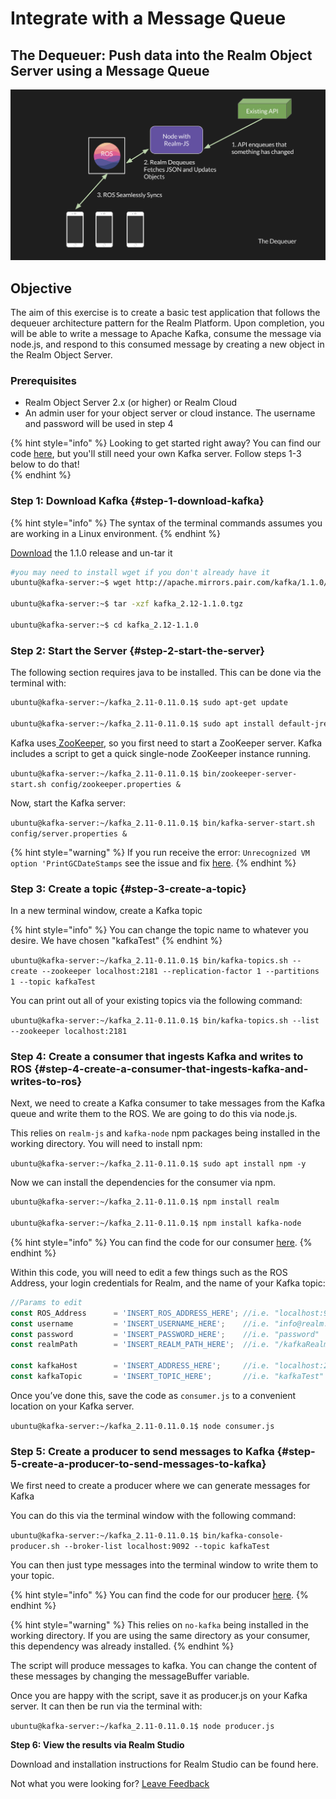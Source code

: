# Integrate with a Message Queue

##  The Dequeuer: Push data into the Realm Object Server using a Message Queue 

![Example Architecture for Dequeueing Messages from a Message Queue ](../.gitbook/assets/dequeuer.png)

## Objective

The aim of this exercise is to create a basic test application that follows the dequeuer architecture pattern for the Realm Platform. Upon completion, you will be able to write a message to Apache Kafka, consume the message via node.js, and respond to this consumed message by creating a new object in the Realm Object Server.

### Prerequisites 

* Realm Object Server 2.x \(or higher\) or Realm Cloud
* An admin user for your object server or cloud instance. The username and password will be used in step 4

{% hint style="info" %}
Looking to get started right away?  You can find our code [here](https://github.com/realm/realm-server-side-samples/tree/master/12-kafka-integration), but you'll still need your own Kafka server.  Follow steps 1-3 below to do that!  
{% endhint %}

### **Step 1: Download Kafka** {#step-1-download-kafka}

{% hint style="info" %}
The syntax of the terminal commands assumes you are working in a Linux environment.
{% endhint %}

[Download](https://www.apache.org/dyn/closer.cgi?path=/kafka/0.11.0.1/kafka_2.11-0.11.0.1.tgz) the 1.1.0 release and un-tar it

```bash
#you may need to install wget if you don't already have it
ubuntu@kafka-server:~$ wget http://apache.mirrors.pair.com/kafka/1.1.0/kafka_2.12-1.1.0.tgz

ubuntu@kafka-server:~$ tar -xzf kafka_2.12-1.1.0.tgz

ubuntu@kafka-server:~$ cd kafka_2.12-1.1.0
```

### **Step 2: Start the Server** {#step-2-start-the-server}

The following section requires java to be installed. This can be done via the terminal with:

```bash
ubuntu@kafka-server:~/kafka_2.11-0.11.0.1$ sudo apt-get update

ubuntu@kafka-server:~/kafka_2.11-0.11.0.1$ sudo apt install default-jre -y
```

Kafka uses[ ZooKeeper](https://zookeeper.apache.org/), so you first need to start a ZooKeeper server. Kafka includes a script to get a quick single-node ZooKeeper instance running.

`ubuntu@kafka-server:~/kafka_2.11-0.11.0.1$ bin/zookeeper-server-start.sh config/zookeeper.properties &`

Now, start the Kafka server:

`ubuntu@kafka-server:~/kafka_2.11-0.11.0.1$ bin/kafka-server-start.sh config/server.properties &`

{% hint style="warning" %}
If you run receive the error: `Unrecognized VM option 'PrintGCDateStamps` see the issue and fix [here](https://issues.apache.org/jira/browse/KAFKA-6855).
{% endhint %}

### **Step 3: Create a topic** {#step-3-create-a-topic}

In a new terminal window, create a Kafka topic

{% hint style="info" %}
You can change the topic name to whatever you desire. We have chosen "kafkaTest"
{% endhint %}

`ubuntu@kafka-server:~/kafka_2.11-0.11.0.1$ bin/kafka-topics.sh --create --zookeeper localhost:2181 --replication-factor 1 --partitions 1 --topic kafkaTest`

You can print out all of your existing topics via the following command:

`ubuntu@kafka-server:~/kafka_2.11-0.11.0.1$ bin/kafka-topics.sh --list --zookeeper localhost:2181`

### **Step 4: Create a consumer that ingests Kafka and writes to ROS** {#step-4-create-a-consumer-that-ingests-kafka-and-writes-to-ros}

Next, we need to create a Kafka consumer to take messages from the Kafka queue and write them to the ROS. We are going to do this via node.js.

This relies on `realm-js` and `kafka-node` npm packages being installed in the working directory. You will need to install npm:

`ubuntu@kafka-server:~/kafka_2.11-0.11.0.1$ sudo apt install npm -y`

Now we can install the dependencies for the consumer via npm. 

```bash
ubuntu@kafka-server:~/kafka_2.11-0.11.0.1$ npm install realm

ubuntu@kafka-server:~/kafka_2.11-0.11.0.1$ npm install kafka-node
```

{% hint style="info" %}
You can find the code for our consumer [here](https://github.com/realm/realm-server-side-samples/tree/master/12-kafka-integration).
{% endhint %}

Within this code, you will need to edit a few things such as the ROS Address, your login credentials for Realm, and the name of your Kafka topic:

```javascript
//Params to edit
const ROS_Address      = 'INSERT_ROS_ADDRESS_HERE'; //i.e. "localhost:9080"
const username         = 'INSERT_USERNAME_HERE';    //i.e. "info@realm.io"
const password         = 'INSERT_PASSWORD_HERE';    //i.e. "password"
const realmPath        = 'INSERT_REALM_PATH_HERE';  //i.e. "/kafkaRealm"

const kafkaHost        = 'INSERT_ADDRESS_HERE';     //i.e. "localhost:2181"
const kafkaTopic       = 'INSERT_TOPIC_HERE';       //i.e. "kafkaTest"
```

Once you’ve done this, save the code as `consumer.js` to a convenient location on your Kafka server.

`ubuntu@kafka-server:~/kafka_2.11-0.11.0.1$ node consumer.js`

### **Step 5: Create a producer to send messages to Kafka** {#step-5-create-a-producer-to-send-messages-to-kafka}

We first need to create a producer where we can generate messages for Kafka

You can do this via the terminal window with the following command:

`ubuntu@kafka-server:~/kafka_2.11-0.11.0.1$ bin/kafka-console-producer.sh --broker-list localhost:9092 --topic kafkaTest`

You can then just type messages into the terminal window to write them to your topic.  

{% hint style="info" %}
You can find the code for our producer [here](https://github.com/realm/realm-server-side-samples/blob/master/12-kafka-integration/producer.js).
{% endhint %}

{% hint style="warning" %}
This relies on `no-kafka` being installed in the working directory. If you are using the same directory as your consumer, this dependency was already installed.
{% endhint %}

The script will produce messages to kafka. You can change the content of these messages by changing the messageBuffer variable.

Once you are happy with the script, save it as producer.js on your Kafka server. It can then be run via the terminal with:

`ubuntu@kafka-server:~/kafka_2.11-0.11.0.1$ node producer.js`

**Step 6: View the results via Realm Studio**

Download and installation instructions for Realm Studio can be found here.



Not what you were looking for? [Leave Feedback](https://realm3.typeform.com/to/A4guM3) 

